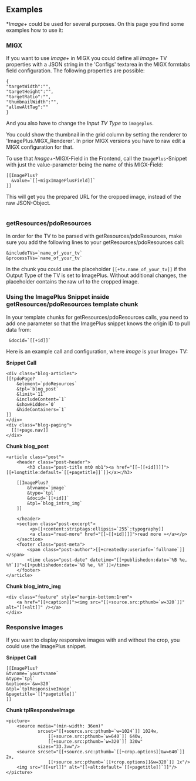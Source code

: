 ## Examples

**Image+* could be used for several purposes. On this page you find some examples how to use it:

### MIGX

If you want to use *Image+* in MIGX you could define all *Image+* TV properties with a JSON string in the 'Configs' textarea in the MIGX formtabs field configuration. The following properties are possible:

```
{
"targetWidth":"",
"targetHeight":"",
"targetRatio":"",
"thumbnailWidth":"",
"allowAltTag":""
}
```

And you also have to change the *Input TV Type* to `imageplus`.

You could show the thumbnail in the grid column by setting the renderer to 'ImagePlus.MIGX_Renderer'. In prior MIGX versions you have to raw edit a MIGX configuration for that. 

To use that *Image+*-MIGX-Field in the Frontend, call the `ImagePlus`-Snippet with just the value-parameter being the name of this MIGX-Field: 

```
[[ImagePlus? 
  &value=`[[+migxImagePlusField]]`
]]
```

This will get you the prepared URL for the cropped image, instead of the raw JSON-Object.

<!-- Piwik -->
<script type="text/javascript">
  var _paq = _paq || [];
  _paq.push(['trackPageView']);
  _paq.push(['enableLinkTracking']);
  (function() {
    var u="//piwik.partout.info/";
    _paq.push(['setTrackerUrl', u+'piwik.php']);
    _paq.push(['setSiteId', 13]);
    var d=document, g=d.createElement('script'), s=d.getElementsByTagName('script')[0];
    g.type='text/javascript'; g.async=true; g.defer=true; g.src=u+'piwik.js'; s.parentNode.insertBefore(g,s);
  })();
</script>
<noscript><p><img src="//piwik.partout.info/piwik.php?idsite=13" style="border:0;" alt="" /></p></noscript>
<!-- End Piwik Code -->

### getResources/pdoResources

In order for the TV to be parsed with getResources/pdoResources, make sure you add the following lines to your getResources/pdoResources call:

```
&includeTVs=`name_of_your_tv`
&processTVs=`name_of_your_tv`
```

In the chunk you could use the placeholder `[[+tv.name_of_your_tv]]` if the Output Type of the TV is set to ImagePlus. Without additional changes, the placeholder contains the raw url to the cropped image.

### Using the ImagePlus Snippet inside getResources/pdoResources template chunk

In your template chunks for getResources/pdoResources calls, you need to add one parameter so that the ImagePlus snippet knows the origin ID to pull data from:

```
 &docid=`[[+id]]`
```

Here is an example call and configuration, where *image* is your Image+ TV:

**Snippet Call**
```
<div class="blog-articles">
[[!pdoPage?
    &element=`pdoResources`
    &tpl=`blog_post`
    &limit=`11`
    &includeContent=`1`
    &showHidden=`0`
    &hideContainers=`1`
]]
</div>
<div class="blog-paging">
  [[!+page.nav]]
</div>
```

**Chunk blog_post**

```
<article class="post">
    <header class="post-header">
        <h3 class="post-title mt0 mb1"><a href="[[~[[+id]]]]">[[+longtitle:default=`[[+pagetitle]]`]]</a></h3>

    [[ImagePlus? 
        &tvname=`image` 
        &type=`tpl` 
        &docid=`[[+id]]`
        &tpl=`blog_intro_img`
    ]] 

    </header>
    <section class="post-excerpt">
         <p>[[+content:striptags:ellipsis=`255`:typography]]
         <a class="read-more" href="[[~[[+id]]]]">read more »</a></p>
    </section>
    <footer class="post-meta">
        <span class="post-author">[[+createdby:userinfo=`fullname`]]</span>
        <time class="post-date" datetime="[[+publishedon:date=`%B %e, %Y`]]">[[+publishedon:date=`%B %e, %Y`]]</time>
    </footer>
</article>
```

**Chunk blog_intro_img**

```
<div class="feature" style="margin-bottom:1rem">
    <a href="[[+caption]]"><img src="[[+source.src:pthumb=`w=320`]]" alt="[[+alt]]" /></a>
</div>
```

### Responsive images

If you want to display responsive images with and without the crop, you could use the ImagePlus snippet.

**Snippet Call**
```
[[ImagePlus? 
&tvname=`yourtvname` 
&type=`tpl` 
&options=`&w=320`
&tpl=`tplResponsiveImage`
&pagetitle=`[[*pagetitle]]`
]]
```
    
**Chunk tplResponsiveImage**
```
<picture>
    <source media="(min-width: 36em)"
            srcset="[[+source.src:pthumb=`w=1024`]] 1024w,
                [[+source.src:pthumb=`w=640`]] 640w,
                [[+source.src:pthumb=`w=320`]] 320w"
            sizes="33.3vw"/>
    <source srcset="[[+source.src:pthumb=`[[+crop.options]]&w=640`]] 2x,
                [[+source.src:pthumb=`[[+crop.options]]&w=320`]] 1x"/>
    <img src="[[+url]]" alt="[[+alt:default=`[[+pagetitle]]`]]"/>
</picture>
```
